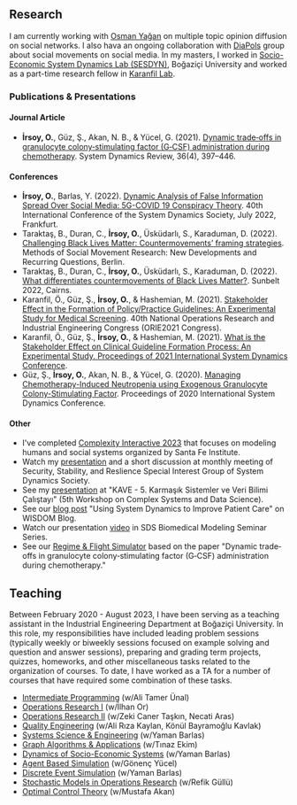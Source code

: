 ## Research
I am currently working with [Osman Yağan](http://users.ece.cmu.edu/~oyagan/) on multiple topic opinion diffusion on social networks. I also hava an ongoing collaboration with  [DiaPols](https://diapols.com/) group about social movements on social media.
In my masters, I worked in [Socio-Economic System Dynamics Lab (SESDYN)](https://sesdyn.ie.boun.edu.tr/index_en.php), Boğaziçi University and worked as a part-time research fellow in [Karanfil Lab](http://www.karanfillab.com/).

### Publications & Presentations
#### Journal Article
- **İrsoy, O.**, Güz, Ş., Akan, N. B., & Yücel, G. (2021). [Dynamic trade‐offs in granulocyte colony‐stimulating factor (G‐CSF) administration during chemotherapy](https://onlinelibrary.wiley.com/doi/abs/10.1002/sdr.1671). System Dynamics Review, 36(4), 397–446.

#### Conferences 
- **İrsoy, O.**, Barlas, Y. (2022). [Dynamic Analysis of False Information Spread Over Social Media: 5G-COVID 19 Conspiracy Theory](https://systemdynamics.org/conference-schedule/). 40th International Conference of the System Dynamics Society, July 2022, Frankfurt.
- Taraktaş, B., Duran, C., **İrsoy, O.**, Üsküdarlı, S., Karaduman, D. (2022). [Challenging Black Lives Matter: Countermovements’ framing strategies](https://protestinstitut.eu/wp-content/uploads/2022/09/social_movement_program_small.pdf). Methods of Social Movement Research: New Developments and Recurring Questions, Berlin.
- Taraktaş, B., Duran, C., **İrsoy, O.**, Üsküdarlı, S., Karaduman, D. (2022). [What differentiates countermovements of Black Lives Matter?](https://static1.squarespace.com/static/60c9503dcaf858285d42c5e1/t/62c2cd15edc7b10960759459/1656933654669/sunbelt_2022_agenda_FINAL.pdf). Sunbelt 2022, Cairns.
- Karanfil, Ö., Güz, Ş., **İrsoy, O.**, & Hashemian, M. (2021). [Stakeholder Effect in the Formation of Policy/Practice Guidelines: An Experimental Study for Medical Screening](https://www.yaem2021.org/static/Yaem2021_BildiriKitabi.pdf). 40th National Operations Research and Industrial Engineering Congress (ORIE2021 Congress).
- Karanfil, Ö., Güz, Ş., **İrsoy, O.**, & Hashemian, M. (2021). [What is the Stakeholder Effect on Clinical Guideline Formation Process: An Experimental Study. Proceedings of 2021 International System Dynamics Conference](https://proceedings.systemdynamics.org/2021/papers/P1084.pdf).
- Güz, Ş., **İrsoy, O.**, Akan, N. B., & Yücel, G. (2020). [Managing Chemotherapy-Induced Neutropenia using Exogenous Granulocyte Colony-Stimulating Factor](https://proceedings.systemdynamics.org/2020/papers/P1152.pdf). Proceedings of 2020 International System Dynamics Conference.


#### Other
- I've completed [Complexity Interactive 2023](https://www.santafe.edu/engage/learn/programs/complexity-interactive) that focuses on modeling humans and social systems organized by Santa Fe Institute.
- Watch my [presentation](https://www.youtube.com/watch?v=13XmXhQ8wTU) and a short discussion at monthly meeting of Security, Stability, and Reslience Special Interest Group of System Dynamics Society. 
- See my [presentation](https://uzay00.github.io/kahve/calistay/) at "KAVE - 5. Karmaşık Sistemler ve Veri Bilimi Çalıştayı" (5th Workshop on Complex Systems and Data Science).
- See our [blog post](https://systemdynamics.org/using-system-dynamics-to-improve-patient-care/) "Using System Dynamics to Improve Patient Care" on WISDOM Blog.
- Watch our presentation [video](https://systemdynamics.org/system-dynamics-biomedical-modeling/) in SDS Biomedical Modeling Seminar Series.
- See our [Regime & Flight Simulator](https://exchange.iseesystems.com/public/oirsoy/dynamic-g-csf-treatment-of-chemotherapy-induced-neutropenia/index.html#page1) based on the paper "Dynamic trade‐offs in granulocyte colony‐stimulating factor (G‐CSF) administration during chemotherapy."

## Teaching
Between February 2020 - August 2023, I have been serving as a teaching assistant in the Industrial Engineering Department at Boğaziçi University. In this role, my responsibilities have included leading problem sessions (typically weekly or biweekly sessions focused on example solving and question and answer sessions), preparing and grading term projects, quizzes, homeworks, and other miscellaneous tasks related to the organization of courses. To date, I have worked as a TA for a number of courses that have required some combination of these tasks.
- [Intermediate Programming](https://ie.boun.edu.tr/courses/ie-201-intermediate-programming) (w/Ali Tamer Ünal)
- [Operations Research I](https://ie.boun.edu.tr/sites/ie.boun.edu.tr/files/IE202_Fall17_Syllabus.pdf) (w/İlhan Or)
- [Operations Research II](https://ie.boun.edu.tr/courses/ie-203-operations-research-ii) (w/Zeki Caner Taşkın, Necati Aras)
- [Quality Engineering](https://ie.boun.edu.tr/sites/ie.boun.edu.tr/files/IE423_Fall16_Syllabus.pdf) (w/Ali Rıza Kaylan, Könül Bayramoğlu Kavlak)
- [Systems Science & Engineering](https://ie.boun.edu.tr/courses/ie-350-systems-science-and-engineering) (w/Yaman Barlas)
- [Graph Algorithms & Applications](IE_456_Syllabus.pdf) (w/Tınaz Ekim)
- [Dynamics of Socio-Economic Systems](https://ie.boun.edu.tr/sites/ie.boun.edu.tr/files/IE550_Fall15_syllabus.pdf) (w/Yaman Barlas)
- [Agent Based Simulation](https://ie.boun.edu.tr/courses/ie-588-agent-based-modelling-and-simulation) (w/Gönenç Yücel)
- [Discrete Event Simulation](https://ie.boun.edu.tr/courses/ie-306-systems-simulation) (w/Yaman Barlas)
- [Stochastic Models in Operations Research](https://registration.boun.edu.tr/scripts/instructor/coursedescriptions/2022-2023-1/IE__45001.PDF) (w/Refik Güllü)
- [Optimal Control Theory](https://registration.boun.edu.tr/scripts/instructor/coursedescriptions/2020-2021-2/IE__58701.TXT) (w/Mustafa Akan)

